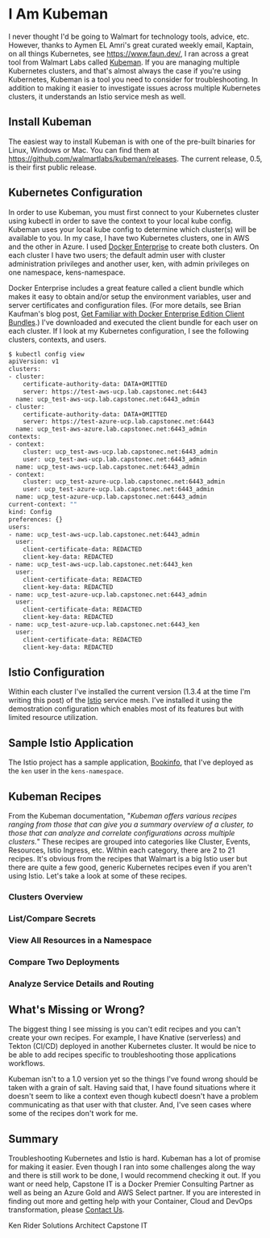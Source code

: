 # I Am Kubeman

I never thought I'd be going to Walmart for technology tools, advice, etc. However, thanks to Aymen EL Amri's great curated weekly email, Kaptain, on all things Kubernetes, see https://www.faun.dev/, I ran across a great tool from Walmart Labs called [Kubeman](https://github.com/walmartlabs/kubeman). If you are managing multiple Kubernetes clusters, and that's almost always the case if you're using Kubernetes, Kubeman is a tool you need to consider for troubleshooting. In addition to making it easier to investigate issues across multiple Kubernetes clusters, it understands an Istio service mesh as well.

## Install Kubeman

The easiest way to install Kubeman is with one of the pre-built binaries for Linux, Windows or Mac. You can find them at https://github.com/walmartlabs/kubeman/releases. The current release, 0.5, is their first public release.

## Kubernetes Configuration

In order to use Kubeman, you must first connect to your Kubernetes cluster using kubectl in order to save the context to your local kube config. Kubeman uses your local kube config to determine which cluster(s) will be available to you. In my case, I have two Kubernetes clusters, one in AWS and the other in Azure. I used [Docker Enterprise](https://www.docker.com/products/docker-enterprise) to create both clusters. On each cluster I have two users; the default admin user with cluster administration privileges and another user, ken, with admin privileges on one namespace, kens-namespace.

Docker Enterprise includes a great feature called a client bundle which makes it easy to obtain and/or setup the environment variables, user and server certificates and configuration files. (For more details, see Brian Kaufman's blog post, [Get Familiar with Docker Enterprise Edition Client Bundles](https://www.docker.com/blog/get-familiar-docker-enterprise-edition-client-bundles/).) I've downloaded and executed the client bundle for each user on each cluster. If I look at my Kubernetes configuration, I see the following clusters, contexts, and users.

```bash
$ kubectl config view
apiVersion: v1
clusters:
- cluster:
    certificate-authority-data: DATA+OMITTED
    server: https://test-aws-ucp.lab.capstonec.net:6443
  name: ucp_test-aws-ucp.lab.capstonec.net:6443_admin
- cluster:
    certificate-authority-data: DATA+OMITTED
    server: https://test-azure-ucp.lab.capstonec.net:6443
  name: ucp_test-aws-azure.lab.capstonec.net:6443_admin
contexts:
- context:
    cluster: ucp_test-aws-ucp.lab.capstonec.net:6443_admin
    user: ucp_test-aws-ucp.lab.capstonec.net:6443_admin
  name: ucp_test-aws-ucp.lab.capstonec.net:6443_admin
- context:
    cluster: ucp_test-azure-ucp.lab.capstonec.net:6443_admin
    user: ucp_test-azure-ucp.lab.capstonec.net:6443_admin
  name: ucp_test-azure-ucp.lab.capstonec.net:6443_admin
current-context: ""
kind: Config
preferences: {}
users:
- name: ucp_test-aws-ucp.lab.capstonec.net:6443_admin
  user:
    client-certificate-data: REDACTED
    client-key-data: REDACTED
- name: ucp_test-aws-ucp.lab.capstonec.net:6443_ken
  user:
    client-certificate-data: REDACTED
    client-key-data: REDACTED
- name: ucp_test-azure-ucp.lab.capstonec.net:6443_admin
  user:
    client-certificate-data: REDACTED
    client-key-data: REDACTED
- name: ucp_test-azure-ucp.lab.capstonec.net:6443_ken
  user:
    client-certificate-data: REDACTED
    client-key-data: REDACTED
```

## Istio Configuration

Within each cluster I've installed the current version (1.3.4 at the time I'm writing this post) of the [Istio](https://istio.io/) service mesh. I've installed it using the demostration configuration which enables most of its features but with limited resource utilization.

## Sample Istio Application

The Istio project has a sample application, [Bookinfo](https://istio.io/docs/examples/bookinfo/), that I've deployed as the `ken` user in the `kens-namespace`.

## Kubeman Recipes

From the Kubeman documentation, "_Kubeman offers various recipes ranging from those that can give you a summary overview of a cluster, to those that can analyze and correlate configurations across multiple clusters._" These recipes are grouped into categories like Cluster, Events, Resources, Istio Ingress, etc. Within each category, there are 2 to 21 recipes. It's obvious from the recipes that Walmart is a big Istio user but there are quite a few good, generic Kubernetes recipes even if you aren't using Istio. Let's take a look at some of these recipes.

### Clusters Overview

### List/Compare Secrets

### View All Resources in a Namespace

### Compare Two Deployments

### Analyze Service Details and Routing

## What's Missing or Wrong?

The biggest thing I see missing is you can't edit recipes and you can't create your own recipes. For example, I have Knative (serverless) and Tekton (CI/CD) deployed in another Kubernetes cluster. It would be nice to be able to add recipes specific to troubleshooting those applications workflows.

Kubeman isn't to a 1.0 version yet so the things I've found wrong should be taken with a grain of salt. Having said that, I have found situations where it doesn't seem to like a context even though kubectl doesn't have a problem communicating as that user with that cluster. And, I've seen cases where some of the recipes don't work for me.

## Summary

Troubleshooting Kubernetes and Istio is hard. Kubeman has a lot of promise for making it easier. Even though I ran into some challenges along the way and there is still work to be done, I would recommend checking it out. If you want or need help, Capstone IT is a Docker Premier Consulting Partner as well as being an Azure Gold and AWS Select partner. If you are interested in finding out more and getting help with your Container, Cloud and DevOps transformation, please [Contact Us](https://capstonec.com/contact-us/).

Ken Rider
Solutions Architect
Capstone IT
